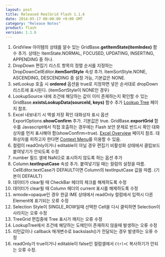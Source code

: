 ```yaml
---
layout: post
title: Released RealGrid Flash 1.1.6
date: 2014-05-17 00:00:00 +9:00 GMT
category: "Release Notes"
product: flash
version: 1.1.6
---
```


1. GridView 아이템의 상태를 알수 있는 GridBase.**getItemState(itemIndex)** 함수 추가. 상태는 ItemState.NORMAL, FOCUSED, UPDATING, INSERTING, APPENDING 중 하나.
2. DropDown 편집기 리스트 항목의 정렬 순서를 지정하는 DropDownCellEditor.**itemSortStyle** 속성 추가. ItemSortStyle.NONE, ASCENDING, DESCENDING 중 설정 가능, 기본값은 NONE.
3. setLookup 호출 시 **ordered** 옵션을 true로 지정하면 넣은 순서대로 dropDown 리스트에 표시된다. (itemSortStyle이 NONE인 경우)
4. LookupSource 내에 조건에 해당하는 값이 이미 존재하는지 확인할 수 있는 GridBase.**existsLookupData(sourceId, keys)** 함수 추가 [Lookup Tree](http://demo.realgrid.com/CellComponent/LookupTree/) 페이지 참조.
5. Excel 내보내기 시 엑셀 저장 확인 대화상자 표시 옵션 ExportOptions.**showConfirm** 추가. 기본값은 true. GridBase.**exportGrid** 함수를 Javascript에서 직접 호출하는 경우에는 Flash 보안 문제로 반드시 확인 대화 상자를 먼저 표시해야 함(showConfirm=true). [Excel Overview](http://demo.realgrid.com/Demo/ExcelOverview) 페이지 참조. 대화상자를 피하고자 한다면 [Context Menu](http://demo.realgrid.com/Demo/ContextMenu)를 이용할 수 있음.
6. 컬럼이 readOnly이거나 editable이 아닐 경우 편집기 비활성화 상태에서 클립보드 붙여넣기가 안되도록 수정
7. number 필드 셀에 NaN으로 표시하지 않도록 하는 옵션 추가
8. Column.**textInputCase** 속성 추가. 붙여넣기일 때는 컬럼의 설정을 따름. CellEditor.textCase가 DEFAULT이면 Column의 textInputCase 값을 따름. (기본이 DEFAULT)
9. 데이터가 clear될 때 CheckBar 헤더의 체크를 해제하도록 수정
10. 데이터가 clear될 때 Column 헤더의 current 표시를 해제하도록 수정
11. wmode=opaque인 경우 한글 IME 상태에서 readOnly 컬럼에서 입력시 다른 Element에 표기되는 오류 수정
12. Selection Style이 SINGLE_ROW일때 선택한 Cell을 다시 클릭하면 Selection이 사라지는 오류 수정
13. TreeGrid 편집중에 Tree 표시가 깨지는 오류 수정
14. LookupTree에서 조건에 해당하는 도메인이 존재하지 않을때 발생하는 오류 수정
15. 리턴값이나 callback 매개변수로 backslash(\)가 전달되는 경우 발생하는 오류 수정
16. readOnly가 true이거나 editable이 false인 컬럼셀에서 `Ctrl+C` 복사하기가 안되는 오류 수정.



